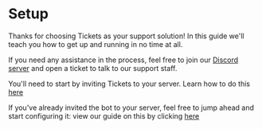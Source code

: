 # Setup  
Thanks for choosing Tickets as your support solution! In this guide we'll teach you how to get up and running in no time at all.  
  
If you need any assistance in the process, feel free to join our [Discord server](https://discord.com/invite/VtV3rSk) and open a ticket to talk to our support staff.  
  
You'll need to start by inviting Tickets to your server. Learn how to do this [here](../setup/invite.md)

If you've already invited the bot to your server, feel free to jump ahead and start configuring it: view our guide on this by clicking [here](../setup/configuration.md)
